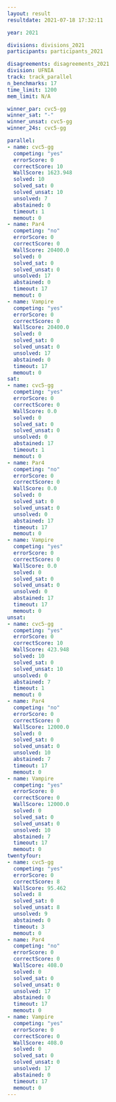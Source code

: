 ```yaml
---
layout: result
resultdate: 2021-07-18 17:32:11

year: 2021

divisions: divisions_2021
participants: participants_2021

disagreements: disagreements_2021
division: UFNIA
track: track_parallel
n_benchmarks: 17
time_limit: 1200
mem_limit: N/A

winner_par: cvc5-gg
winner_sat: "-"
winner_unsat: cvc5-gg
winner_24s: cvc5-gg

parallel:
- name: cvc5-gg
  competing: "yes"
  errorScore: 0
  correctScore: 10
  WallScore: 1623.948
  solved: 10
  solved_sat: 0
  solved_unsat: 10
  unsolved: 7
  abstained: 0
  timeout: 1
  memout: 0
- name: Par4
  competing: "no"
  errorScore: 0
  correctScore: 0
  WallScore: 20400.0
  solved: 0
  solved_sat: 0
  solved_unsat: 0
  unsolved: 17
  abstained: 0
  timeout: 17
  memout: 0
- name: Vampire
  competing: "yes"
  errorScore: 0
  correctScore: 0
  WallScore: 20400.0
  solved: 0
  solved_sat: 0
  solved_unsat: 0
  unsolved: 17
  abstained: 0
  timeout: 17
  memout: 0
sat:
- name: cvc5-gg
  competing: "yes"
  errorScore: 0
  correctScore: 0
  WallScore: 0.0
  solved: 0
  solved_sat: 0
  solved_unsat: 0
  unsolved: 0
  abstained: 17
  timeout: 1
  memout: 0
- name: Par4
  competing: "no"
  errorScore: 0
  correctScore: 0
  WallScore: 0.0
  solved: 0
  solved_sat: 0
  solved_unsat: 0
  unsolved: 0
  abstained: 17
  timeout: 17
  memout: 0
- name: Vampire
  competing: "yes"
  errorScore: 0
  correctScore: 0
  WallScore: 0.0
  solved: 0
  solved_sat: 0
  solved_unsat: 0
  unsolved: 0
  abstained: 17
  timeout: 17
  memout: 0
unsat:
- name: cvc5-gg
  competing: "yes"
  errorScore: 0
  correctScore: 10
  WallScore: 423.948
  solved: 10
  solved_sat: 0
  solved_unsat: 10
  unsolved: 0
  abstained: 7
  timeout: 1
  memout: 0
- name: Par4
  competing: "no"
  errorScore: 0
  correctScore: 0
  WallScore: 12000.0
  solved: 0
  solved_sat: 0
  solved_unsat: 0
  unsolved: 10
  abstained: 7
  timeout: 17
  memout: 0
- name: Vampire
  competing: "yes"
  errorScore: 0
  correctScore: 0
  WallScore: 12000.0
  solved: 0
  solved_sat: 0
  solved_unsat: 0
  unsolved: 10
  abstained: 7
  timeout: 17
  memout: 0
twentyfour:
- name: cvc5-gg
  competing: "yes"
  errorScore: 0
  correctScore: 8
  WallScore: 95.462
  solved: 8
  solved_sat: 0
  solved_unsat: 8
  unsolved: 9
  abstained: 0
  timeout: 3
  memout: 0
- name: Par4
  competing: "no"
  errorScore: 0
  correctScore: 0
  WallScore: 408.0
  solved: 0
  solved_sat: 0
  solved_unsat: 0
  unsolved: 17
  abstained: 0
  timeout: 17
  memout: 0
- name: Vampire
  competing: "yes"
  errorScore: 0
  correctScore: 0
  WallScore: 408.0
  solved: 0
  solved_sat: 0
  solved_unsat: 0
  unsolved: 17
  abstained: 0
  timeout: 17
  memout: 0
---
```

